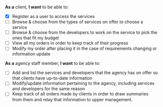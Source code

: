 **As a** client, **I want** to be able to:

- [x] Register as a user to access the services
- [ ] Browse & choose from the types of services on offer to choose a service
- [ ] Browse & choose from the developers to work on the service to pick the ones that fit my budget
- [ ] View all my orders in order to keep track of their progress
- [ ] Modify my order after placing it in the case of requirements changing or information update

**As a** agency staff member, **I want** to be able to:

- [ ] Add and list the services and developers that the agency has on offer so that clients have up-to-date information
- [ ] Modify/update information pertaining to the agency, including services and developers for the same reason
- [ ] Keep track of all orders made by clients in order to draw summaries from them and relay that information to upper management.
